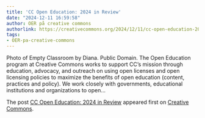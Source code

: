 ```yaml
---
title: 'CC Open Education: 2024 in Review'
date: "2024-12-11 16:59:58"
author: OER på creative commons
authorlink: https://creativecommons.org/2024/12/11/cc-open-education-2024-in-review/?utm_source=rss&utm_medium=rss&utm_campaign=cc-open-education-2024-in-review
tags:
- OER-pa-creative-commons
---
```

<p>Photo of Empty Classroom by Diana. Public Domain. The Open Education program at Creative Commons works to support CC’s mission through education, advocacy, and outreach on using open licenses and open licensing policies to maximize the benefits of open education (content, practices and policy). We work closely with governments, educational institutions and organizations to open&#8230;</p>
<p>The post <a rel="nofollow" href="https://creativecommons.org/2024/12/11/cc-open-education-2024-in-review/">CC Open Education: 2024 in Review</a> appeared first on <a rel="nofollow" href="https://creativecommons.org">Creative Commons</a>.</p>
